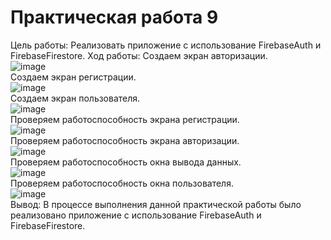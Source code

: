 # Практическая работа 9

Цель работы: Реализовать приложение с использование FirebaseAuth и FirebaseFirestore.
Ход работы:
Создаем экран авторизации.\
![image](https://user-images.githubusercontent.com/82903497/225839834-e9e249dc-6714-4b6f-bc8b-9945e81dfc7d.png)\
Создаем экран регистрации.\
![image](https://user-images.githubusercontent.com/82903497/225839756-cae8ee0b-12c4-4ac7-9c06-2593a4fd5202.png)\
Создаем экран пользователя.\
![image](https://user-images.githubusercontent.com/82903497/225839937-a0b75074-cb49-4f44-a8e7-42cc6e3e753c.png)\
Проверяем работоспособность экрана регистрации.\
![image](https://user-images.githubusercontent.com/82903497/225840467-cc9077e2-7b24-4a04-beb3-8f167338d2bd.png)\
Проверяем работоспособность экрана авторизации.\
![image](https://user-images.githubusercontent.com/82903497/225840520-c1e014e9-3b8d-49c2-965b-da1b8fbadc16.png)\
Проверяем работоспособность окна вывода данных.\
![image](https://user-images.githubusercontent.com/82903497/225840555-b2bc321b-c967-415a-a292-9da1e62a8ae9.png)\
Проверяем работоспособность окна пользователя.\
![image](https://user-images.githubusercontent.com/82903497/225840593-77a92d46-d9d7-44c5-88a3-17eeab719df3.png)\
Вывод: В процессе выполнения данной практической работы было реализовано приложение с использование FirebaseAuth и FirebaseFirestore.
